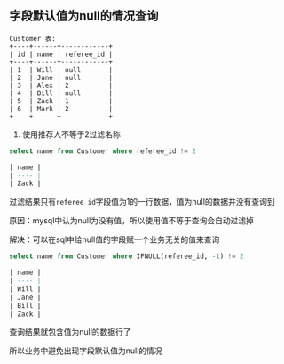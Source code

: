 

## 字段默认值为null的情况查询

```
Customer 表:
+----+------+------------+
| id | name | referee_id |
+----+------+------------+
| 1  | Will | null       |
| 2  | Jane | null       |
| 3  | Alex | 2          |
| 4  | Bill | null       |
| 5  | Zack | 1          |
| 6  | Mark | 2          |
+----+------+------------+
```



1. 使用推荐人不等于2过滤名称


 ```sql
 select name from Customer where referee_id != 2
 
 | name |
 | ---- |
 | Zack |
 ```

   过滤结果只有`referee_id`字段值为1的一行数据，值为null的数据并没有查询到

原因：mysql中认为null为没有值，所以使用值不等于查询会自动过滤掉

解决：可以在sql中给null值的字段赋一个业务无关的值来查询

```sql
select name from Customer where IFNULL(referee_id, -1) != 2

| name |
| ---- |
| Will |
| Jane |
| Bill |
| Zack |
```

查询结果就包含值为null的数据行了

所以业务中避免出现字段默认值为null的情况